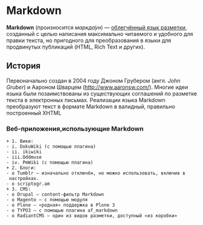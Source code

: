 # Markdown
**Markdown** (произносится *маркда́ун*) — [облегчённый язык разметки](https://ru.wikipedia.org/wiki/%D0%AF%D0%B7%D1%8B%D0%BA_%D1%80%D0%B0%D0%B7%D0%BC%D0%B5%D1%82%D0%BA%D0%B8#Облегчённые_языки_разметки), созданный с целью написания максимально читаемого и удобного для правки текста, но пригодного для преобразования в языки для продвинутых публикаций (HTML, Rich Text и других).
## История
Первоначально создан в 2004 году Джоном Грубером (англ. *John Gruber*) и Аароном Шварцем (http://www.aaronsw.com/). Многие идеи языка были позаимствованы из существующих соглашений по разметке текста в электронных письмах. Реализации языка Markdown преобразуют текст в формате Markdown в валидный, правильно построенный XHTML
### Веб-приложения,использующие Markdown
    + 1. Вики:
    - i. DokuWiki (с помощью плагина)
    - ii. ikiwiki
    - iii.Oddmuse
    - iv. PmWiki (с помощью плагина)
    + 2. Блоги:
    - o Tumblr — изначально отключён, но можно использовать, включив в
     настройках.
    - o scriptogr.am
    + 3. CMS:
    - o Drupal — content-фильтр Markdown
    - o Magento — с помощью модуля
    - o Plone — «родная» поддержка в Plone 3
    - o TYPO3 — с помощью плагина af_markdown
    - o RadiantCMS — один из видов разметки, доступный «из коробки»
